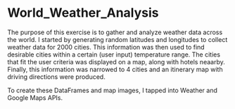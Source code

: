 # World_Weather_Analysis
The purpose of this exercise is to gather and analyze weather data across the world.
I started by generating random latitudes and longitudes to collect weather data for 2000 cities. 
This information was then used to find desirable cities within a certain (user input) temperature range. The cities that fit the user criteria was displayed on a map, along with hotels neaarby. 
Finally, this information was narrowed to 4 cities and an itinerary map with driving directions were produced.

To create these DataFrames and map images, I tapped into Weather and Google Maps APIs.
